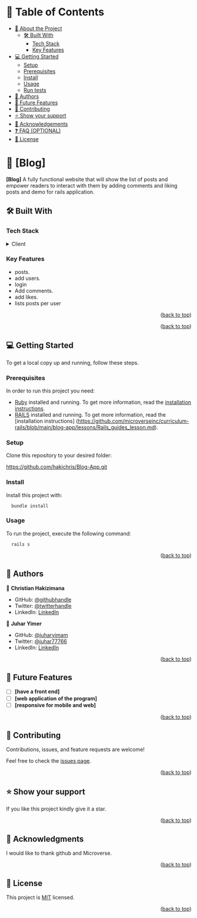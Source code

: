 <a name="readme-top"></a>

<div align="center">

</div>

<!-- TABLE OF CONTENTS -->

# 📗 Table of Contents

- [📖 About the Project](#about-project)
  - [🛠 Built With](#built-with)
    - [Tech Stack](#tech-stack)
    - [Key Features](#key-features)
- [💻 Getting Started](#getting-started)
  - [Setup](#setup)
  - [Prerequisites](#prerequisites)
  - [Install](#install)
  - [Usage](#usage)
  - [Run tests](#run-tests)
- [👥 Authors](#authors)
- [🔭 Future Features](#future-features)
- [🤝 Contributing](#contributing)
- [⭐️ Show your support](#support)
- [🙏 Acknowledgements](#acknowledgements)
- [❓ FAQ (OPTIONAL)](#faq)
- [📝 License](#license)

<!-- PROJECT DESCRIPTION -->

# 📖 [Blog] <a name="about-project"></a>


**[Blog]** A fully functional website that will show the list of posts and empower readers to interact with them by adding comments and liking posts and demo for rails application.

## 🛠 Built With <a name="built-with"></a>

### Tech Stack <a name="tech-stack"></a>


<details>
  <summary>Client</summary>
  <ul> 
    <li><a href="https://www.ruby-lang.org/en/">RoR</a></li>
    <li><a href="https://github.com/microverseinc/linters-config/tree/master/RoR">Linters</a></li>

  </ul>
</details>

<!-- Features -->

### Key Features <a name="key-features"></a>


- posts.
- add users.
- login
- Add comments.
- add likes.
- lists posts per user

<p align="right">(<a href="#readme-top">back to top</a>)</p>

<!-- LIVE DEMO -->


<p align="right">(<a href="#readme-top">back to top</a>)</p>

<!-- GETTING STARTED -->

## 💻 Getting Started <a name="getting-started"></a>

To get a local copy up and running, follow these steps.

### Prerequisites

In order to run this project you need:


- [Ruby](https://www.ruby-lang.org/en/) installed and running. To get more information, read the [installation instructions](https://github.com/microverseinc/curriculum-ruby/blob/main/simple-ruby/articles/ruby_installation_instructions.md).
- [RAILS](https://guides.rubyonrails.org/v5.1/getting_started.html) installed and running. To get more information, read the [installation instructions] (https://github.com/microverseinc/curriculum-rails/blob/main/blog-app/lessons/Rails_guides_lesson.md).

### Setup

Clone this repository to your desired folder:

https://github.com/hakichris/Blog-App.git

### Install

Install this project with:

```
  bundle install
```

### Usage

To run the project, execute the following command:


```
  rails s
```



<p align="right">(<a href="#readme-top">back to top</a>)</p>

<!-- AUTHORS -->

## 👥 Authors <a name="authors"></a>

👤 **Christian Hakizimana**

- GitHub: [@githubhandle](https://github.com/hakichris)
- Twitter: [@twitterhandle](https://twitter.com/twitterhandle)
- LinkedIn: [LinkedIn](https://linkedin.com/in/hakichris)

👤 **Juhar Yimer**

- GitHub: [@juharyimam](https://github.com/juaryimami)
- Twitter: [@juhar77766](https://twitter.com/juhar77766)
- LinkedIn: [LinkedIn](https://linkedin.com/in/juhar-yimer)

<p align="right">(<a href="#readme-top">back to top</a>)</p>

<!-- FUTURE FEATURES -->

## 🔭 Future Features <a name="future-features"></a>

- [ ] **[have a front end]**
- [ ] **[web application of the program]**
- [ ] **[responsive for mobile and web]**

<p align="right">(<a href="#readme-top">back to top</a>)</p>

<!-- CONTRIBUTING -->

## 🤝 Contributing <a name="contributing"></a>

Contributions, issues, and feature requests are welcome!

Feel free to check the [issues page](https://github.com/hakichris/Blog-App/issues).

<p align="right">(<a href="#readme-top">back to top</a>)</p>

<!-- SUPPORT -->

## ⭐️ Show your support <a name="support"></a>

If you like this project kindly give it a star. 

<p align="right">(<a href="#readme-top">back to top</a>)</p>

<!-- ACKNOWLEDGEMENTS -->

## 🙏 Acknowledgments <a name="acknowledgements"></a>

I would like to thank github and Microverse. 

<p align="right">(<a href="#readme-top">back to top</a>)</p>

<!-- LICENSE -->

## 📝 License <a name="license"></a>

This project is [MIT](./MIT.md) licensed.

<p align="right">(<a href="#readme-top">back to top</a>)</p>
